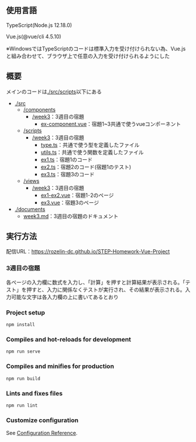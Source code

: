 ## 使用言語

TypeScript(Node.js 12.18.0)

Vue.js(@vue/cli 4.5.10)

※WindowsではTypeScriptのコードは標準入力を受け付けられない為、Vue.jsと組み合わせて、ブラウザ上で任意の入力を受け付けられるようにした

## 概要

メインのコードは[./src/scripts](./src/scripts)以下にある

- [./src](./src)
  - [/components](./src/components)
    - [/week3](./src/component/week3)：3週目の宿題
      - [ex-component.vue](./src/components/week3/ex-component.vue)：宿題1~3共通で使うvueコンポーネント
  - [/scripts](./src/scripts)
    - [/week3](./src/scripts/week3)：3週目の宿題
      - [type.ts](./src/scripts/week3/type.ts)：共通で使う型を定義したファイル
      - [utils.ts](./src/scripts/week3/utils.ts)：共通で使う関数を定義したファイル
      - [ex1.ts](./src/scripts/week3/ex1.ts)：宿題1のコード
      - [ex2.ts](./src/scripts/week3/ex2.ts)：宿題2のコード(宿題1のテスト)
      - [ex3.ts](./src/scripts/week3/ex3.ts)：宿題3のコード
  - [/views](./src/views)
    - [/week3](./src/views/week3)：3週目の宿題
      - [ex1-ex2.vue](./src/views/week3/ex1-ex2.vue)：宿題1･2のページ
      - [ex3.vue](./src/views/week3/ex3.vue)：宿題3のページ
- [./documents](./documents)
  - [week3.md](./documents/week3.md)：3週目の宿題のドキュメント

## 実行方法

配信URL：https://rozelin-dc.github.io/STEP-Homework-Vue-Project

### 3週目の宿題

各ページの入力欄に数式を入力し、「計算」を押すと計算結果が表示される。「テスト」を押すと、入力に関係なくテストが実行され、その結果が表示される。入力可能な文字は各入力欄の上に書いてあるとおり

### Project setup
```
npm install
```

### Compiles and hot-reloads for development
```
npm run serve
```

### Compiles and minifies for production
```
npm run build
```

### Lints and fixes files
```
npm run lint
```

### Customize configuration
See [Configuration Reference](https://cli.vuejs.org/config/).

